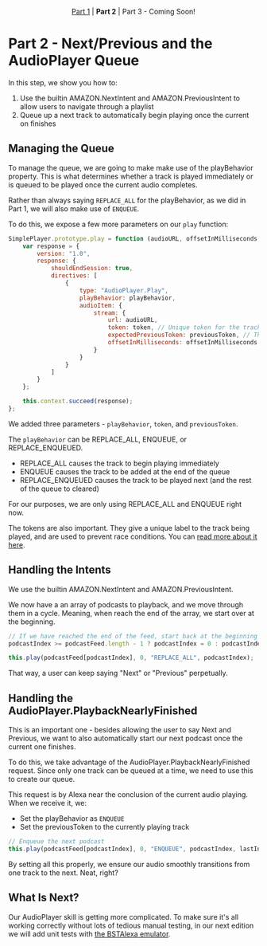 <p align="center" >
    <a href="https://github.com/bespoken/super-simple-audio-player/tree/Part1">Part 1</a> 
    | <strong>Part 2</strong>
    | Part 3 - Coming Soon!
</p>

# Part 2 - Next/Previous and the AudioPlayer Queue
In this step, we show you how to:
1) Use the builtin AMAZON.NextIntent and AMAZON.PreviousIntent to allow users to navigate through a playlist
2) Queue up a next track to automatically begin playing once the current on finishes

## Managing the Queue
To manage the queue, we are going to make make use of the playBehavior property. This is what determines whether a track is played immediately or is queued to be played once the current audio completes.

Rather than always saying `REPLACE_ALL` for the playBehavior, as we did in Part 1, we will also make use of `ENQUEUE`.

To do this, we expose a few more parameters on our `play` function:
```javascript
SimplePlayer.prototype.play = function (audioURL, offsetInMilliseconds, playBehavior, token, previousToken) {
    var response = {
        version: "1.0",
        response: {
            shouldEndSession: true,
            directives: [
                {
                    type: "AudioPlayer.Play",
                    playBehavior: playBehavior,
                    audioItem: {
                        stream: {
                            url: audioURL,
                            token: token, // Unique token for the track - needed when queueing multiple tracks
                            expectedPreviousToken: previousToken, // The expected previous token - when using queues, ensures safety
                            offsetInMilliseconds: offsetInMilliseconds
                        }
                    }
                }
            ]
        }
    };

    this.context.succeed(response);
};
```
We added three parameters - `playBehavior`, `token`, and `previousToken`.

The `playBehavior` can be REPLACE_ALL, ENQUEUE, or REPLACE_ENQUEUED.
* REPLACE_ALL causes the track to begin playing immediately
* ENQUEUE causes the track to be added at the end of the queue
* REPLACE_ENQUEUED causes the track to be played next (and the rest of the queue to cleared)

For our purposes, we are only using REPLACE_ALL and ENQUEUE right now.

The tokens are also important. They give a unique label to the track being played, and are used to prevent race conditions. 
You can [read more about it here](https://developer.amazon.com/public/solutions/alexa/alexa-skills-kit/docs/custom-audioplayer-interface-reference#play).

## Handling the Intents
We use the builtin AMAZON.NextIntent and AMAZON.PreviousIntent.

We now have a an array of podcasts to playback, and we move through them in a cycle. Meaning, when reach the end of the array, we start over at the beginning.
```javascript
// If we have reached the end of the feed, start back at the beginning
podcastIndex >= podcastFeed.length - 1 ? podcastIndex = 0 : podcastIndex++;

this.play(podcastFeed[podcastIndex], 0, "REPLACE_ALL", podcastIndex);
```
That way, a user can keep saying "Next" or "Previous" perpetually.

## Handling the AudioPlayer.PlaybackNearlyFinished
This is an important one - besides allowing the user to say Next and Previous, we want to also automatically start our next podcast once the current one finishes.

To do this, we take advantage of the AudioPlayer.PlaybackNearlyFinished request.
Since only one track can be queued at a time, we need to use this to create our queue.

This request is by Alexa near the conclusion of the current audio playing. When we receive it, we:
* Set the playBehavior as `ENQUEUE`
* Set the previousToken to the currently playing track

```javascript
// Enqueue the next podcast
this.play(podcastFeed[podcastIndex], 0, "ENQUEUE", podcastIndex, lastIndex);
```
By setting all this properly, we ensure our audio smoothly transitions from one track to the next. Neat, right?

## What Is Next?
Our AudioPlayer skill is getting more complicated. To make sure it's all working correctly without lots of tedious manual testing,
in our next edition we will add unit tests with [the BSTAlexa emulator](http://docs.bespoken.tools/en/latest/tutorials/tutorial_bst_emulator_nodejs/).
